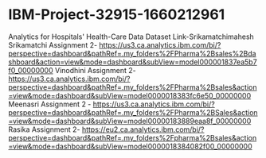 # IBM-Project-32915-1660212961
Analytics for Hospitals' Health-Care Data
Dataset Link-Srikamatchimahesh
Srikamatchi Assignment 2- https://us3.ca.analytics.ibm.com/bi/?perspective=dashboard&pathRef=.my_folders%2FPharma%2Bsales%2Bdashboard&action=view&mode=dashboard&subView=model000001837ea5b7f0_00000000
Vinodhini Assignment 2- https://us3.ca.analytics.ibm.com/bi/?perspective=dashboard&pathRef=.my_folders%2FPharma%2Bsales&action=view&mode=dashboard&subView=model0000018383fc6e50_00000000
Meenasri Assignment 2 - https://us3.ca.analytics.ibm.com/bi/?perspective=dashboard&pathRef=.my_folders%2FPharma%2BSales&action=view&mode=dashboard&subView=model00000183889eaa8f_00000000
Rasika Assignment 2- https://eu2.ca.analytics.ibm.com/bi/?perspective=dashboard&pathRef=.my_folders%2Fpharma%2Bsales&action=view&mode=dashboard&subView=model0000018384082f00_00000000
